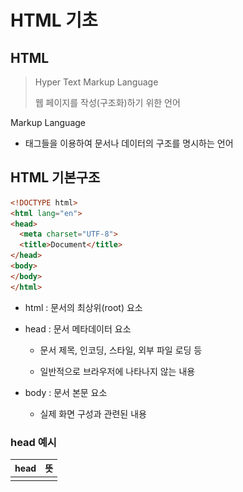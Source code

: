 # HTML 기초

## HTML

> Hyper Text Markup Language 
> 
> 웹 페이지를 작성(구조화)하기 위한 언어

Markup Language

- 태그들을 이용하여 문서나 데이터의 구조를 명시하는 언어

## HTML 기본구조

```html
<!DOCTYPE html>
<html lang="en">
<head>
  <meta charset="UTF-8">
  <title>Document</title>
</head>
<body>
</body>
</html>
```

- html : 문서의 최상위(root) 요소

- head : 문서 메타데이터 요소
  
  - 문서 제목, 인코딩, 스타일, 외부 파일 로딩 등
  
  - 일반적으로 브라우저에 나타나지 않는 내용

- body : 문서 본문 요소
  
  - 실제 화면 구성과 관련된 내용

### head 예시

| head     | 뜻                                |
| -------- | -------------------------------- |
| <title>  | 브라우저 상단 타이틀                      |
| <meta>   | 문서 레벨 메타데이터 요소                   |
| <link>   | 외부 리소스 연결 요소 (CSS 파일, favicon 등) |
| <script> | 스크립트 요소 (JavaScript 파일/코드)       |
| <style>  | CSS 직접 작성                        |

```html
<head>
  <title>HTML 수업</title>
  <meta charset="UTF-8">
  <link href="style.css" rel="stylesheet">
  <script src="javascript.js"></script>
  <style>
    p {
    color: black;
    }
  </style>
</head>
```

#### Open Graph Protocol

- 메타 데이터를 표현하는 새로운 규약
  
  - HTML 문서의 메타 데이터를 통해 문서의 정보를 전달
  
  - 메타정보에 해당하는 제목, 설명 등을 쓸 수 있도록 정의

### 요소(element)

![](assets/2022-08-29-16-07-04-image.png)

- HTML 요소는 시작 태그와 종료 태그 그리고 태그 사이에 위치한 내용으로 구성
  
  - 요소는 태그로 컨텐츠(내용)를 감싸는 것으로 그 정보의 성격과 의미를 정의
  
  - 내용이 없는 태그들도 존재(닫는 태그가 없음)
    
    - br, hr, img, input, link, meta

- 요소는 중첩(nested)될 수 있음
  
  - 요소는 중첩을 통해 하나의 문서를 구조화
  
  - 여는 태그와 닫는 태그의 쌍을 잘 확인해야 함
    
    - 오류를 반환하는 것이 아닌 그냥 레이아웃이 깨진 상태로 출력되기 때문에, 디버깅이 힘들어 질 수 있음

### 속성

![](assets/2022-08-29-16-08-02-image.png)

- 속성을 통해 태그의 부가적인 정보를 설정할  수 있음

- 요소는 속성을 가질 수 있으며, 경로나 크기와 같은 추가적인 정보를 제공

- 요소의 시작 태그에 작성하며 보통 이름과 값이 하나의 쌍으로 존재

- 태그와 상관없이 사용 가능한 속성(HTML Global Attribute)들도 있음

#### HTML Global Attribute

- 모든 HTML 요소가 공통으로 사용할 수 있는 대표적인 속성
  
  (몇몇 요소에는 아무 효과가 없을 수 있음)
  
  | 속성       | 뜻                                                |
  | -------- | ------------------------------------------------ |
  | id       | 문서 전체에서 유일한 고유 식별자 지정                            |
  | class    | 공백으로 구분된 해당 요소의 클래스의 목록 (CSS, JS에서 요소를 선택하거나 접근) |
  | data-*   | 페이지에 개인 사용자 정의 데이터를 저장하기 위해 사용                   |
  | style    | inline 스타일                                       |
  | title    | 요소에 대한 추가 정보 지정                                  |
  | tabindex | 요소의 탭 순서                                         |

- HTML Global Attribute
  
  ![](assets/2022-08-29-16-19-40-image.png)

### DOM(Document Object Model) 트리

- 텍스트 파일인 HTML 문서를 브라우저에서 렌더링 하기 위한 구조
  
  - HTML 문서에 대한 모델을 구성함
  
  - HTML 문서 내의 각 요소에 접근
    
    수정에 필요한 프로퍼티와 메서드를 제공함
    
    ![](assets/2022-08-29-16-22-16-image.png)
    
    ![](assets/2022-08-29-16-28-20-image.png)

### 인라인 / 블록 요소

HTML 요소는 크게 인라인 / 블록 요소로 나눔

- 인라인 요소는 글자처럼 취급
  
  ``<span>`` `<a>` `<img>` 

- 블록 요소는 한 줄 모두 사용
  
  `<p>` `<div>` `<h>` `<ul>` `<form>`

### 텍스트 요소

| 태그                | 설명                                       |
| ----------------- | ---------------------------------------- |
| <a></a>           | href 속성을 활용하여 다른 URL로 연결하는 하이퍼링크 생성      |
| <b><b>            | 굵은 글씨 요소                                 |
| <strong></strong> | 굵은 글씨로 강조하고자 하는 요소                       |
| <i></i>           | 기울임 글씨 요소                                |
| <em></em>         | 기울임요소로 강조하고자 하는 요소                       |
| <br>              | 텍스트 내에 줄 바꿈 생성                           |
| \<img>            | src 속성을 활용하여 이미지 표현, alt 속성을 활용하여 대체 텍스트 |
| <span></span>     | 의미 없는 인라인 컨테이너                           |
| <mark></mark>     | 텍스트에 하이라이팅                               |

![](assets/2022-08-29-16-59-17-image.png)

### 그룹 컨텐츠

| 태그                         | 설명                                                     |
| -------------------------- | ------------------------------------------------------ |
| <p></p>                    | 하나의 문단(paragraph)                                      |
| <hr>                       | 문단 레벨 요소에서의 주제의 분리를 의미하며 수평선으로 표현됨 (A Horizontal Rule) |
| <ol></ol>                  | 순서가 있는 리스트 (odered)                                    |
| <ul></ul>                  | 순서가 없는 리스트 (unordered)                                 |
| \<pre></pre>               | HTML에 작성한 내용을 그대료 표현, 보통 고정폭 글꼴이 사용되고 공백문자를 유지         |
| \<blockquote></blockquote> | 텍스트가 긴 인용문, 들여쓰기를 한 것으로 표현                             |
| <div></div>                | 의미 없는 블록 레벨 컨테이너                                       |

![](assets/2022-08-29-16-58-36-image.png)

# CSS

> Cascading Style Sheets
> 
> 스타일을 지정하기 위한 언어 - 선택하고, 스타일을 지정한다

### CSS 구문

![](assets/2022-08-29-17-06-10-image.png)

- CSS 구문은 선택자를 통해 스타일을 지정할 HTML 요소를 선택

- 중괄호 안에서는 속성과 값, 하나의 쌍으로 이루어진 선언을 진행

- 각 쌍은 선택한 요소의 속성, 속성에 부여할 값을 의미
  
  - 속성 (Property) : 어떤 스타일 기능을 변경할지 결정
  
  - 값 (Value) : 어떻게 스타일 기능을 변경할지 결정

### CSS 정의 방법

- 내부참조 - <style>
  
  <head> 태그 내에 <style> 지정
  
  ![](assets/2022-08-29-17-09-46-image.png)

- 외부참조(link file) - 분리된 CSS 파일
  
  외부 CSS 파일을 <head>내 <link>를 통해 불러오기
  
  ![](assets/2022-08-29-17-11-45-image.png)

### CSS 기초 선택자

- 요소 선택자
  
  - HTML 태그를 직접 선택

- 클래스(class) 선택자
  
  - 마침표(.)문자로 시작하며, 해당 클래스가 적용된 항목을 선택

- 아이디(id) 선택자
  
  - \# 문자로 시작하며, 해당 아이디가 적용된 항목을 선택
  
  - 일반적으로 하나의 문서에 1번만 사용
  
  - 여러 번 사용해도 동작하지만, 단일 id를 사용하는 것을 권장

### HTML 요소

- `<img>`  이미지 삽입

```html
<img src="images/firefox-con.png" alt "My test image">
```

| 속성  | 설명                                 |
| --- | ---------------------------------- |
| src | 이미지 파일의 경로                         |
| alt | 이미지를 볼 수 없는 사용자들을 위한 설명자 (설명적인 문자) |

- `<ins>` 텍스트에 밑줄 넣기

```html
<p><ins>"밑줄 친 부분"</ins>에 들어갈 말을 고르세요</p>
```

![](assets/2022-08-29-21-40-15-image.png)

---

- `<sup>` 위첨자 `<sub>` 아래첨자

```html
<p>X<sup></sup> + Y<sup>3</sup> = Z</p>
<p>물을 나타내는 화학식은 H<sub>2</sub>O 입니다.</p>
```

![](assets/2022-08-29-21-43-08-image.png)

---

- `<q>` 짧은 인용구 - 자동으로 앞뒤에 큰따옴표가 붙음

```html
<p>HTML의 정의는
<q>웹 페이지를 만들기 위한 하이퍼 텍스트 마크업 언어</q> 입니다</p>
```

![](assets/2022-08-29-21-45-58-image.png)

---

- `<blockquote>` 블록 인용구 - 인용부분을 별도의 단락으로 구분

```html
<p>HTML의 정의</p>

<blockquote>

인터넷 서비스의 하나인 월드 와이드 웹을 통해 볼 수
있는 문서를 만들 때 사용하는 프로그래밍 언어의 한 종류이다.

</blockquote>
```

![](assets/2022-08-29-21-49-26-image.png)

- `<abbr>` 용어의 축약형 표현 - 
  
  <abbr> 태그 위에 마우스 위치하면 용어의 원형이 나타남

```html
<p><strong>    
<abbr title="HyperText Markup Language 5">
HTML5</abbr></strong>
란 웹 문서를 제작하는 데 쓰이는 프로그래밍 언어
인 HTML의 최신규격입니다.</p>
```

![](assets/2022-08-29-21-52-40-image.png)

- `<address>` 주소표현 - 이탤릭체로 표현, 위 아래 약간의 공백 자동 삽입

```html
<address>

    서울특별시<br>

    강남구 테헤란로

</address>
```

![](assets/2022-08-29-21-55-01-image.png)

---

- `<video>`비디오 첨부

```html

```
